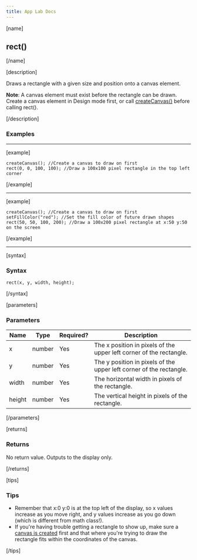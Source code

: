 ```yaml
---
title: App Lab Docs
---
```


[name]

## rect()

[/name]

[description]

Draws a rectangle with a given size and position onto a canvas element.

**Note**: A canvas element must exist before the rectangle can be drawn. Create a canvas element in Design mode first, or call [createCanvas()](/applab/docs/createCanvas) before calling rect().

[/description]



### Examples
____________________________________________________

[example]

    createCanvas(); //Create a canvas to draw on first
    rect(0, 0, 100, 100); //Draw a 100x100 pixel rectangle in the top left corner

[/example]

____________________________________________________

[example]

    createCanvas(); //Create a canvas to draw on first
    setFillColor("red"); //Set the fill color of future drawn shapes
    rect(50, 50, 100, 200); //Draw a 100x200 pixel rectangle at x:50 y:50 on the screen

[/example]

____________________________________________________

[syntax]

### Syntax
    rect(x, y, width, height);

[/syntax]

[parameters]

### Parameters

| Name  | Type | Required? | Description |
|-----------------|------|-----------|-------------|
| x | number | Yes | The x position in pixels of the upper left corner of the rectangle.  |
| y | number | Yes | The y position in pixels of the upper left corner of the rectangle.  |
| width | number | Yes | The horizontal width in pixels of the rectangle.  |
| height | number | Yes | The vertical height in pixels of the rectangle.  |
[/parameters]

[returns]

### Returns
No return value. Outputs to the display only.

[/returns]

[tips]

### Tips
- Remember that x:0 y:0 is at the top left of the display, so x values increase as you move right, and y values increase as you go down (which is different from math class!).
- If you're having trouble getting a rectangle to show up, make sure a [canvas is created](/applab/docs/createCanvas) first and that where you're trying to draw the rectangle fits within the coordinates of the canvas.

[/tips]
